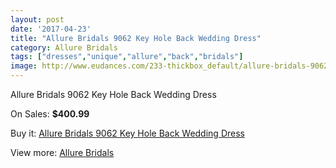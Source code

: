 ```yaml
---
layout: post
date: '2017-04-23'
title: "Allure Bridals 9062 Key Hole Back Wedding Dress"
category: Allure Bridals
tags: ["dresses","unique","allure","back","bridals"]
image: http://www.eudances.com/233-thickbox_default/allure-bridals-9062-key-hole-back-wedding-dress.jpg
---
```

Allure Bridals 9062 Key Hole Back Wedding Dress

On Sales: **$400.99**
<a href="https://www.eudances.com/en/allure-bridals/72-allure-bridals-9062-key-hole-back-wedding-dress.html"><amp-img layout="responsive" width="600" height="600" src="//www.eudances.com/233-thickbox_default/allure-bridals-9062-key-hole-back-wedding-dress.jpg" alt="Allure Bridals 9062 Key Hole Back Wedding Dress 0" /></a>
<a href="https://www.eudances.com/en/allure-bridals/72-allure-bridals-9062-key-hole-back-wedding-dress.html"><amp-img layout="responsive" width="600" height="600" src="//www.eudances.com/235-thickbox_default/allure-bridals-9062-key-hole-back-wedding-dress.jpg" alt="Allure Bridals 9062 Key Hole Back Wedding Dress 1" /></a>
<a href="https://www.eudances.com/en/allure-bridals/72-allure-bridals-9062-key-hole-back-wedding-dress.html"><amp-img layout="responsive" width="600" height="600" src="//www.eudances.com/234-thickbox_default/allure-bridals-9062-key-hole-back-wedding-dress.jpg" alt="Allure Bridals 9062 Key Hole Back Wedding Dress 2" /></a>

Buy it: [Allure Bridals 9062 Key Hole Back Wedding Dress](https://www.eudances.com/en/allure-bridals/72-allure-bridals-9062-key-hole-back-wedding-dress.html "Allure Bridals 9062 Key Hole Back Wedding Dress")

View more: [Allure Bridals](https://www.eudances.com/en/2-allure-bridals "Allure Bridals")